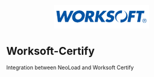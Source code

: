 <p align="center"><img src="/screenshots/worksoft-logo.png" width="50%" alt="Worksoft Logo" /></p>

# Worksoft-Certify
Integration between NeoLoad and Worksoft Certify
